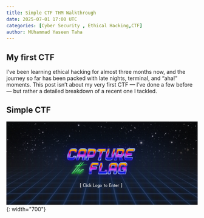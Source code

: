 ```yaml
---
title: Simple CTF THM Walkthrough
date: 2025-07-01 17:00 UTC
categories: [Cyber Security , Ethical Hacking,CTF]
author: MUhammad Yaseen Taha
---
```


## My first CTF
I’ve been learning ethical hacking for almost three months now, and the journey so far has been packed with late nights, terminal, and “aha!” moments. This post isn’t about my very first CTF — I’ve done a few before — but rather a detailed breakdown of a recent one I tackled.


## Simple CTF
![Desktop View](/assets/first_ctf.png){: width="700"}


